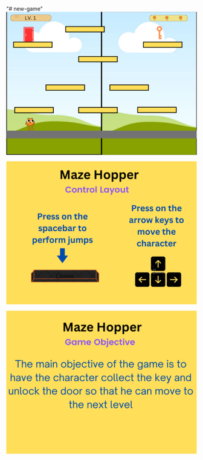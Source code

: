 "# new-game"
![Game Layout](./img/game_layout_wireframe.png)

![Control Layout](./img/control_layout_wireframe.png)

![Game Objective](./img/game_objective.png)
